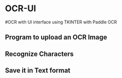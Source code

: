 # OCR-UI
#OCR with UI interface using TKINTER with Paddle OCR

## Program to upload an OCR Image 
## Recognize Characters
## Save it in Text format


